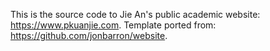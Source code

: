 This is the source code to Jie An's public academic website: https://www.pkuanjie.com. Template ported from: https://github.com/jonbarron/website.
